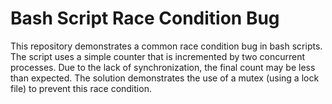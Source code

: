 # Bash Script Race Condition Bug

This repository demonstrates a common race condition bug in bash scripts. The script uses a simple counter that is incremented by two concurrent processes. Due to the lack of synchronization, the final count may be less than expected. The solution demonstrates the use of a mutex (using a lock file) to prevent this race condition.
